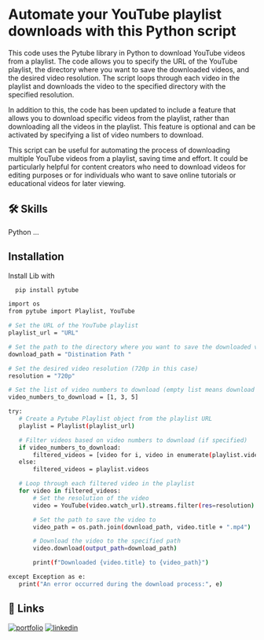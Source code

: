 
# Automate your YouTube playlist downloads with this Python script

This code uses the Pytube library in Python to download YouTube videos from a playlist. The code allows you to specify the URL of the YouTube playlist, the directory where you want to save the downloaded videos, and the desired video resolution. The script loops through each video in the playlist and downloads the video to the specified directory with the specified resolution.

In addition to this, the code has been updated to include a feature that allows you to download specific videos from the playlist, rather than downloading all the videos in the playlist. This feature is optional and can be activated by specifying a list of video numbers to download.

This script can be useful for automating the process of downloading multiple YouTube videos from a playlist, saving time and effort. It could be particularly helpful for content creators who need to download videos for editing purposes or for individuals who want to save online tutorials or educational videos for later viewing.


## 🛠 Skills
Python ...


## Installation

Install Lib  with  

```bash
  pip install pytube
```
    
 ```bash
 import os
from pytube import Playlist, YouTube

# Set the URL of the YouTube playlist
playlist_url = "URL"

# Set the path to the directory where you want to save the downloaded videos
download_path = "Distination Path "

# Set the desired video resolution (720p in this case)
resolution = "720p"

# Set the list of video numbers to download (empty list means download all videos)
video_numbers_to_download = [1, 3, 5]

try:
    # Create a Pytube Playlist object from the playlist URL
    playlist = Playlist(playlist_url)

    # Filter videos based on video numbers to download (if specified)
    if video_numbers_to_download:
        filtered_videos = [video for i, video in enumerate(playlist.videos) if i+1 in video_numbers_to_download]
    else:
        filtered_videos = playlist.videos

    # Loop through each filtered video in the playlist
    for video in filtered_videos:
        # Set the resolution of the video
        video = YouTube(video.watch_url).streams.filter(res=resolution).first()

        # Set the path to save the video to
        video_path = os.path.join(download_path, video.title + ".mp4")

        # Download the video to the specified path
        video.download(output_path=download_path)

        print(f"Downloaded {video.title} to {video_path}")

except Exception as e:
    print("An error occurred during the download process:", e)
 ```




## 🔗 Links
[![portfolio](https://img.shields.io/badge/my_portfolio-000?style=for-the-badge&logo=ko-fi&logoColor=white)](https://github.com/AMF10)
[![linkedin](https://img.shields.io/badge/linkedin-0A66C2?style=for-the-badge&logo=linkedin&logoColor=white)](https://www.linkedin.com/in/abdelrahmanfaheem/)
 

